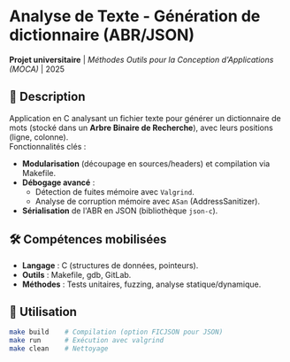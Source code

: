 # Analyse de Texte - Génération de dictionnaire (ABR/JSON)

**Projet universitaire** | *Méthodes Outils pour la Conception d'Applications (MOCA)* | 2025

## 📝 Description
Application en C analysant un fichier texte pour générer un dictionnaire de mots (stocké dans un **Arbre Binaire de Recherche**), avec leurs positions (ligne, colonne).  
Fonctionnalités clés :
- **Modularisation** (découpage en sources/headers) et compilation via Makefile.
- **Débogage avancé** :  
  - Détection de fuites mémoire avec `Valgrind`.  
  - Analyse de corruption mémoire avec `ASan` (AddressSanitizer).  
- **Sérialisation** de l'ABR en JSON (bibliothèque `json-c`).  

## 🛠️ Compétences mobilisées
- **Langage** : C (structures de données, pointeurs).  
- **Outils** : Makefile, gdb, GitLab.  
- **Méthodes** : Tests unitaires, fuzzing, analyse statique/dynamique.  

## 🚀 Utilisation
```bash
make build    # Compilation (option FICJSON pour JSON)
make run      # Exécution avec valgrind
make clean    # Nettoyage

